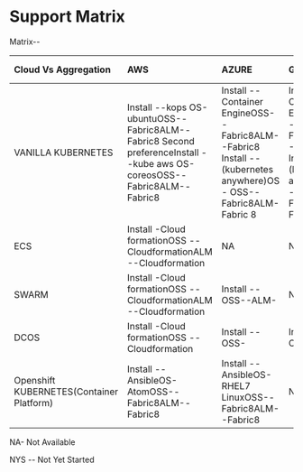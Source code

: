 # Support Matrix

Matrix--

| Cloud Vs Aggregation | AWS | AZURE | GCP | VMWARE | OPENSTACK | BLUEMIX | ORACLE CLOUD |
| :--- | :--- | :--- | :--- | :--- | :--- | :--- | :--- |
| VANILLA KUBERNETES | Install --kops OS-ubuntuOSS--Fabric8ALM--Fabric8 Second preferenceInstall --kube aws OS-coreosOSS--Fabric8ALM--Fabric8 | Install -- Container EngineOSS--Fabric8ALM--Fabric8 Install --\(kubernetes anywhere\)OS - OSS--Fabric8ALM- Fabric 8 | Install --Container EngineOSS--Fabric8ALM--Fabric8  Install --\(kubernetes anywhere\)OS - OSS--Fabric8ALM- Fabric 8 | Install --\(kubernetes anywhere\)OS - PhotonOSS--Fabric8ALM- Fabric 8 | NYS | Install --Container EngineOSS--Fabric8ALM- Fabric 8 | NYS |
| ECS | Install -Cloud formationOSS --CloudformationALM --Cloudformation | NA | NA | NA | NA | NA | NYS |
| SWARM | Install -Cloud formationOSS --CloudformationALM --Cloudformation | Install --OSS--ALM- | NYS | NYS | NYS | NYS | NYS |
| DCOS | Install -Cloud formationOSS --Cloudformation | Install --OSS- | Install --OSS- | Install --OSS- | Install --OSS- | Install --OSS- | NYS |
| Openshift KUBERNETES\(Container Platform\) | Install --AnsibleOS-AtomOSS--Fabric8ALM--Fabric8 | Install --AnsibleOS-RHEL7 LinuxOSS--Fabric8ALM--Fabric8 | NYS | Install --\(Openshift\)OS - AtomOSS--Fabric8ALM- Fabric 8 | NYS | NYS | NYS |

NA- Not Available

NYS -- Not Yet Started

